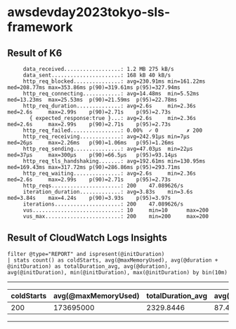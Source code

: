 # awsdevday2023tokyo-sls-framework

## Result of K6

```
     data_received..................: 1.2 MB 275 kB/s
     data_sent......................: 168 kB 40 kB/s
     http_req_blocked...............: avg=230.91ms min=161.22ms med=208.77ms max=353.86ms p(90)=319.61ms p(95)=327.94ms
     http_req_connecting............: avg=14.48ms  min=5.52ms   med=13.23ms  max=25.53ms  p(90)=21.59ms  p(95)=22.78ms 
     http_req_duration..............: avg=2.6s     min=2.36s    med=2.6s     max=2.99s    p(90)=2.71s    p(95)=2.73s   
       { expected_response:true }...: avg=2.6s     min=2.36s    med=2.6s     max=2.99s    p(90)=2.71s    p(95)=2.73s   
     http_req_failed................: 0.00%  ✓ 0         ✗ 200  
     http_req_receiving.............: avg=242.91µs min=7µs      med=26µs     max=2.26ms   p(90)=1.06ms   p(95)=1.26ms  
     http_req_sending...............: avg=47.03µs  min=22µs     med=37µs     max=300µs    p(90)=66.5µs   p(95)=93.14µs 
     http_req_tls_handshaking.......: avg=192.61ms min=130.95ms med=169.43ms max=317.72ms p(90)=286.86ms p(95)=293.71ms
     http_req_waiting...............: avg=2.6s     min=2.36s    med=2.6s     max=2.99s    p(90)=2.71s    p(95)=2.73s   
     http_reqs......................: 200    47.089626/s
     iteration_duration.............: avg=3.83s    min=3.6s     med=3.84s    max=4.24s    p(90)=3.93s    p(95)=3.97s   
     iterations.....................: 200    47.089626/s
     vus............................: 10     min=10      max=200
     vus_max........................: 200    min=200     max=200
```

## Result of CloudWatch Logs Insights

```
filter @type="REPORT" and ispresent(@initDuration)
| stats count() as coldStarts, avg(@maxMemoryUsed), avg(@duration + @initDuration) as totalDuration_avg, avg(@duration), avg(@initDuration), min(@initDuration), max(@initDuration) by bin(10m)
```
---
| coldStarts | avg(@maxMemoryUsed) | totalDuration_avg | avg(@duration) | avg(@initDuration) | min(@initDuration) | max(@initDuration) |
|------------|---------------------|-------------------|----------------|--------------------|--------------------|--------------------|
| 200        | 173695000           | 2329.8446         | 87.4972        | 2242.3474          | 2032.61            | 2561.5             |
---

